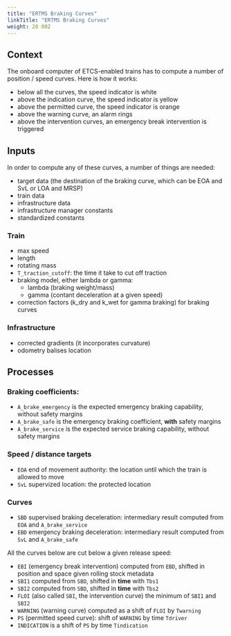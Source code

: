 ```yaml
---
title: "ERTMS Braking Curves"
linkTitle: "ERTMS Braking Curves"
weight: 20 002
---
```


## Context

The onboard computer of ETCS-enabled trains has to compute a number of position / speed curves.
Here is how it works:

- below all the curves, the speed indicator is white
- above the indication curve, the speed indicator is yellow
- above the permitted curve, the speed indicator is orange
- above the warning curve, an alarm rings
- above the intervention curves, an emergency break intervention is triggered

## Inputs

In order to compute any of these curves, a number of things are needed:

- target data (the destination of the braking curve, which can be EOA and SvL or LOA and MRSP)
- train data
- infrastructure data
- infrastructure manager constants
- standardized constants

### Train

- max speed
- length
- rotating mass
- `T_traction_cutoff`: the time it take to cut off traction
- braking model, either lambda or gamma:
  - lambda (braking weight/mass)
  - gamma (contant deceleration at a given speed)
- correction factors (k\_dry and k\_wet for gamma braking) for braking curves

### Infrastructure

- corrected gradients (it incorporates curvature)
- odometry balises location

## Processes

### Braking coefficients:

- `A_brake_emergency` is the expected emergency braking capability, without safety margins
- `A_brake_safe` is the emergency braking coefficient, **with** safety margins
- `A_brake_service` is the expected service braking capability, without safety margins

### Speed / distance targets

- `EOA` end of movement authority: the location until which the train is allowed to move
- `SvL` supervized location: the protected location


### Curves

- `SBD` supervised braking deceleration: intermediary result computed from `EOA` and `A_brake_service`
- `EBD` emergency braking deceleration: intermediary result computed from `SvL` and `A_brake_safe`

All the curves below are cut below a given release speed:

- `EBI` (emergency break intervention) computed from `EBD`, shifted in position and space given rolling stock metadata
- `SBI1` computed from `SBD`, shifted in **time** with `Tbs1`
- `SBI2` computed from `SBD`, shifted in **time** with `Tbs2`
- `FLOI` (also called `SBI`, the intervention curve) the minimum of `SBI1` and `SBI2`
- `WARNING` (warning curve) computed as a shift of `FLOI` by `Twarning`
- `PS` (permitted speed curve): shift of `WARNING` by time `Tdriver`
- `INDICATION` is a shift of `PS` by time `Tindication`
